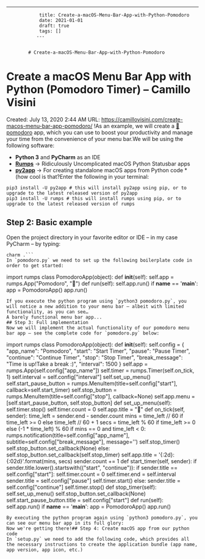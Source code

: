 ---
                title: Create-a-macOS-Menu-Bar-App-with-Python-Pomodoro
                date: 2021-01-01    
                draft: true
                tags: []
               ---


            # Create-a-macOS-Menu-Bar-App-with-Python-Pomodoro

# Create a macOS Menu Bar App with Python (Pomodoro Timer) – Camillo Visini
Created: July 13, 2020 2:44 AM
URL: https://camillovisini.com/create-macos-menu-bar-app-pomodoro/
!As an example, we will create a [🍅 pomodoro](https://en.wikipedia.org/wiki/Pomodoro_Technique) app, which you can use to boost your productivity and manage your time from the convenience of your menu bar.We will be using the following software:
- **Python 3** and **PyCharm** as an IDE
- **[Rumps](https://github.com/jaredks/rumps)** → Ridiculously Uncomplicated macOS Python Statusbar apps
- **[py2app](https://py2app.readthedocs.io/en/latest/)** → For creating standalone macOS apps from Python code *(how cool is that?Enter the following in your terminal:
```
pip3 install -U py2app # this will install py2app using pip, or to upgrade to the latest released version of py2app
pip3 install -U rumps # this will install rumps using pip, or to upgrade to the latest released version of rumps
```
## Step 2: Basic example
Open the project directory in your favorite editor or IDE – in my case PyCharm – by typing:
```
charm .```
In `pomodoro.py` we need to set up the following boilerplate code in order to get started:
```
import rumps
class PomodoroApp(object):
def __init__(self):
self.app = rumps.App("Pomodoro", "🍅")
def run(self):
self.app.run()
if __name__ == '__main__':
app = PomodoroApp()
app.run()
```
If you execute the python program using `python3 pomodoro.py`, you will notice a new addition to your menu bar – albeit with limited functionality, as you can see…
A barely functional menu bar app...
## Step 3: Full implementation
Now we will implement the actual functionality of our pomodoro menu bar app – see the complete code for `pomodoro.py` below:
```
import rumps
class PomodoroApp(object):
def __init__(self):
self.config = {
"app_name": "Pomodoro",
"start": "Start Timer",
"pause": "Pause Timer",
"continue": "Continue Timer",
"stop": "Stop Timer",
"break_message": "Time is up!Take a break :)",
"interval": 1500
}
self.app = rumps.App(self.config["app_name"])
self.timer = rumps.Timer(self.on_tick, 1)
self.interval = self.config["interval"]
self.set_up_menu()
self.start_pause_button = rumps.MenuItem(title=self.config["start"], callback=self.start_timer)
self.stop_button = rumps.MenuItem(title=self.config["stop"], callback=None)
self.app.menu = [self.start_pause_button, self.stop_button]
def set_up_menu(self):
self.timer.stop()
self.timer.count = 0
self.app.title = "🍅"
def on_tick(self, sender):
time_left = sender.end - sender.count
mins = time_left // 60 if time_left >= 0 else time_left // 60 + 1
secs = time_left % 60 if time_left >= 0 else (-1 * time_left) % 60
if mins == 0 and time_left < 0:
rumps.notification(title=self.config["app_name"], subtitle=self.config["break_message"], message='')
self.stop_timer()
self.stop_button.set_callback(None)
else:
self.stop_button.set_callback(self.stop_timer)
self.app.title = '{:2d}:{:02d}'.format(mins, secs)
sender.count += 1
def start_timer(self, sender):
if sender.title.lower().startswith(("start", "continue")):
if sender.title == self.config["start"]:
self.timer.count = 0
self.timer.end = self.interval
sender.title = self.config["pause"]
self.timer.start()
else:
sender.title = self.config["continue"]
self.timer.stop()
def stop_timer(self):
self.set_up_menu()
self.stop_button.set_callback(None)
self.start_pause_button.title = self.config["start"]
def run(self):
self.app.run()
if __name__ == '__main__':
app = PomodoroApp()
app.run()
```
By executing the python program again using `python3 pomodoro.py`, you can see our menu bar app in its full glory:
Now we're getting there!## Step 4: Create macOS app from our python code
In `setup.py` we need to add the following code, which provides all the necessary instructions to create the application bundle (app name, app version, app icon, etc.)